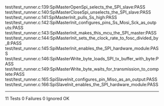 test/test_runner.c:139:SpiMasterOpenSpi_selects_the_SPI_slave:PASS
test/test_runner.c:140:SpiMasterCloseSpi_unselects_the_SPI_slave:PASS
test/test_runner.c:141:SpiMasterInit_pulls_Ss_high:PASS
test/test_runner.c:142:SpiMasterInit_configures_pins_Ss_Mosi_Sck_as_outputs:PASS
test/test_runner.c:143:SpiMasterInit_makes_this_mcu_the_SPI_master:PASS
test/test_runner.c:144:SpiMasterInit_sets_the_clock_rate_to_fosc_divided_by_8:PASS
test/test_runner.c:145:SpiMasterInit_enables_the_SPI_hardware_module:PASS
test/test_runner.c:146:SpiMasterWrite_byte_loads_SPI_tx_buffer_with_byte:PASS
test/test_runner.c:149:SpiMasterWrite_byte_waits_for_transmission_to_complete:PASS
test/test_runner.c:165:SpiSlaveInit_configures_pin_Miso_as_an_output:PASS
test/test_runner.c:166:SpiSlaveInit_enables_the_SPI_hardware_module:PASS

-----------------------
11 Tests 0 Failures 0 Ignored 
OK
